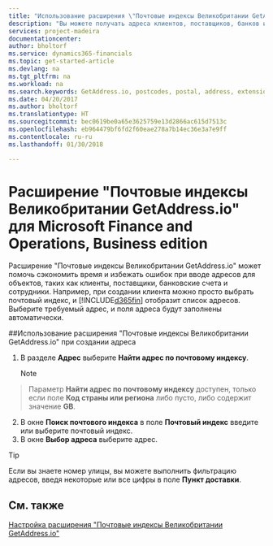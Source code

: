 ```yaml
---
title: "Использование расширения \"Почтовые индексы Великобритании GetAddress.io\" | Microsoft Docs"
description: "Вы можете получать адреса клиентов, поставщиков, банков и сотрудников и т. д. в Великобритании с помощью службы GetAddress.io."
services: project-madeira
documentationcenter: 
author: bholtorf
ms.service: dynamics365-financials
ms.topic: get-started-article
ms.devlang: na
ms.tgt_pltfrm: na
ms.workload: na
ms.search.keywords: GetAddress.io, postcodes, postal, address, extension
ms.date: 04/20/2017
ms.author: bholtorf
ms.translationtype: HT
ms.sourcegitcommit: bec0619be0a65e3625759e13d2866ac615d7513c
ms.openlocfilehash: eb964479bf6fd2f60eae278a7b14ec36e3a7e9ff
ms.contentlocale: ru-ru
ms.lasthandoff: 01/30/2018

---
```


# <a name="the-getaddressio-uk-postcodes-extension-to-microsoft-finance-and-operations-business-edition"></a>Расширение "Почтовые индексы Великобритании GetAddress.io" для Microsoft Finance and Operations, Business edition 
Расширение "Почтовые индексы Великобритании GetAddress.io" может помочь сэкономить время и избежать ошибок при вводе адресов для объектов, таких как клиенты, поставщики, банковские счета и сотрудники. Например, при создании клиента можно просто выбрать почтовый индекс, и [!INCLUDE[d365fin](includes/d365fin_md.md)] отобразит список адресов. Выберите требуемый адрес, и поля адреса будут заполнены автоматически.  

##<a name="to-use-the-getaddressio-uk-postcodes-extension-when-you-enter-an-address"></a>Использование расширения "Почтовые индексы Великобритании GetAddress.io" при создании адреса
1. В разделе **Адрес** выберите **Найти адрес по почтовому индексу**.  

    > [!NOTE]  
>   Параметр **Найти адрес по почтовому индексу** доступен, только если поле **Код страны или региона** либо пусто, либо содержит значение **GB**.
2. В окне **Поиск почтового индекса** в поле **Почтовый индекс** введите или выберите почтовый индекс.  
3. В окне **Выбор адреса** выберите адрес.  

> [!TIP]  
>   Если вы знаете номер улицы, вы можете выполнить фильтрацию адресов, введя некоторые или все цифры в поле **Пункт доставки**.


## <a name="see-also"></a>См. также
[Настройка расширения "Почтовые индексы Великобритании GetAddress.io"](LocalFunctionality/UnitedKingdom/uk-setup-postal-code-service.md)

